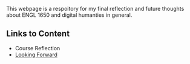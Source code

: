 This webpage is a respoitory for my final reflection and future thoughts about ENGL 1650 and digital humanties in general. 

## Links to Content 

* Course Reflection
* [Looking Forward](Looking_Forward.md)
